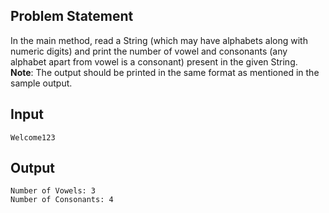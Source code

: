 ## Problem Statement

In the main method, read a String (which may have alphabets along with numeric digits) and print the number of vowel and consonants (any alphabet apart from vowel is a consonant) present in the given String.
<br>**Note**: The output should be printed in the same format as mentioned in the sample output.

## Input

    Welcome123
   
## Output
    Number of Vowels: 3
    Number of Consonants: 4
